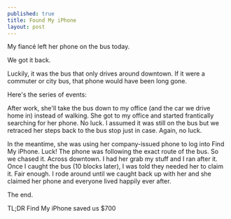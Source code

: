 ```yaml
---
published: true
title: Found My iPhone
layout: post
---
```

My fiancé left her phone on the bus today.

We got it back.

Luckily, it was the bus that only drives around downtown. If it were a commuter or city bus, that phone would have been long gone.

Here's the series of events:

After work, she'll take the bus down to my office (and the car we drive home in) instead of walking. She got to my office and started frantically searching for her phone. No luck. I assumed it was still on the bus but we retraced her steps back to the bus stop just in case. Again, no luck.

In the meantime, she was using her company-issued phone to log into Find My iPhone. Luck! The phone was following the exact route of the bus. So we chased it. Across downtown. I had her grab my stuff and I ran after it. Once I caught the bus (10 blocks later), I was told they needed her to claim it. Fair enough. I rode around until we caught back up with her and she claimed her phone and everyone lived happily ever after.

The end.

TL;DR Find My iPhone saved us $700

